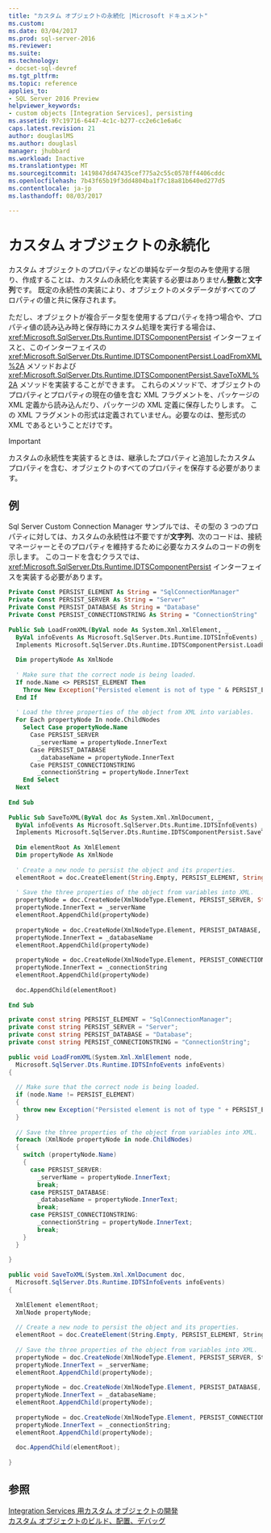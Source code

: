```yaml
---
title: "カスタム オブジェクトの永続化 |Microsoft ドキュメント"
ms.custom: 
ms.date: 03/04/2017
ms.prod: sql-server-2016
ms.reviewer: 
ms.suite: 
ms.technology:
- docset-sql-devref
ms.tgt_pltfrm: 
ms.topic: reference
applies_to:
- SQL Server 2016 Preview
helpviewer_keywords:
- custom objects [Integration Services], persisting
ms.assetid: 97c19716-6447-4c1c-b277-cc2e6c1e6a6c
caps.latest.revision: 21
author: douglaslMS
ms.author: douglasl
manager: jhubbard
ms.workload: Inactive
ms.translationtype: MT
ms.sourcegitcommit: 1419847dd47435cef775a2c55c0578ff4406cddc
ms.openlocfilehash: 7b43f65b19f3dd4804ba1f7c18a81b640ed277d5
ms.contentlocale: ja-jp
ms.lasthandoff: 08/03/2017

---
```

# <a name="persisting-custom-objects"></a>カスタム オブジェクトの永続化
  カスタム オブジェクトのプロパティなどの単純なデータ型のみを使用する限り、作成することは、カスタムの永続化を実装する必要はありません**整数**と**文字列**です。 既定の永続性の実装により、オブジェクトのメタデータがすべてのプロパティの値と共に保存されます。  
  
 ただし、オブジェクトが複合データ型を使用するプロパティを持つ場合や、プロパティ値の読み込み時と保存時にカスタム処理を実行する場合は、<xref:Microsoft.SqlServer.Dts.Runtime.IDTSComponentPersist> インターフェイスと、このインターフェイスの <xref:Microsoft.SqlServer.Dts.Runtime.IDTSComponentPersist.LoadFromXML%2A> メソッドおよび <xref:Microsoft.SqlServer.Dts.Runtime.IDTSComponentPersist.SaveToXML%2A> メソッドを実装することができます。 これらのメソッドで、オブジェクトのプロパティとプロパティの現在の値を含む XML フラグメントを、パッケージの XML 定義から読み込んだり、パッケージの XML 定義に保存したりします。 この XML フラグメントの形式は定義されていません。必要なのは、整形式の XML であるということだけです。  
  
> [!IMPORTANT]  
>  カスタムの永続性を実装するときは、継承したプロパティと追加したカスタム プロパティを含む、オブジェクトのすべてのプロパティを保存する必要があります。  
  
## <a name="example"></a>例  
 Sql Server Custom Connection Manager サンプルでは、その型の 3 つのプロパティに対しては、カスタムの永続性は不要ですが**文字列**、次のコードは、接続マネージャーとそのプロパティを維持するために必要なカスタムのコードの例を示します。 このコードを含むクラスでは、<xref:Microsoft.SqlServer.Dts.Runtime.IDTSComponentPersist> インターフェイスを実装する必要があります。  
  
```vb  
Private Const PERSIST_ELEMENT As String = "SqlConnectionManager"  
Private Const PERSIST_SERVER As String = "Server"  
Private Const PERSIST_DATABASE As String = "Database"  
Private Const PERSIST_CONNECTIONSTRING As String = "ConnectionString"  
  
Public Sub LoadFromXML(ByVal node As System.Xml.XmlElement, _  
  ByVal infoEvents As Microsoft.SqlServer.Dts.Runtime.IDTSInfoEvents) _  
  Implements Microsoft.SqlServer.Dts.Runtime.IDTSComponentPersist.LoadFromXML  
  
  Dim propertyNode As XmlNode  
  
  ' Make sure that the correct node is being loaded.  
  If node.Name <> PERSIST_ELEMENT Then  
    Throw New Exception("Persisted element is not of type " & PERSIST_ELEMENT)  
  End If  
  
  ' Load the three properties of the object from XML into variables.  
  For Each propertyNode In node.ChildNodes  
    Select Case propertyNode.Name  
      Case PERSIST_SERVER  
        _serverName = propertyNode.InnerText  
      Case PERSIST_DATABASE  
        _databaseName = propertyNode.InnerText  
      Case PERSIST_CONNECTIONSTRING  
        _connectionString = propertyNode.InnerText  
    End Select  
  Next  
  
End Sub  
  
Public Sub SaveToXML(ByVal doc As System.Xml.XmlDocument, _  
  ByVal infoEvents As Microsoft.SqlServer.Dts.Runtime.IDTSInfoEvents) _  
  Implements Microsoft.SqlServer.Dts.Runtime.IDTSComponentPersist.SaveToXML  
  
  Dim elementRoot As XmlElement  
  Dim propertyNode As XmlNode  
  
  ' Create a new node to persist the object and its properties.  
  elementRoot = doc.CreateElement(String.Empty, PERSIST_ELEMENT, String.Empty)  
  
  ' Save the three properties of the object from variables into XML.  
  propertyNode = doc.CreateNode(XmlNodeType.Element, PERSIST_SERVER, String.Empty)  
  propertyNode.InnerText = _serverName  
  elementRoot.AppendChild(propertyNode)  
  
  propertyNode = doc.CreateNode(XmlNodeType.Element, PERSIST_DATABASE, String.Empty)  
  propertyNode.InnerText = _databaseName  
  elementRoot.AppendChild(propertyNode)  
  
  propertyNode = doc.CreateNode(XmlNodeType.Element, PERSIST_CONNECTIONSTRING, String.Empty)  
  propertyNode.InnerText = _connectionString  
  elementRoot.AppendChild(propertyNode)  
  
  doc.AppendChild(elementRoot)  
  
End Sub  
```  
  
```csharp  
private const string PERSIST_ELEMENT = "SqlConnectionManager";  
private const string PERSIST_SERVER = "Server";  
private const string PERSIST_DATABASE = "Database";  
private const string PERSIST_CONNECTIONSTRING = "ConnectionString";  
  
public void LoadFromXML(System.Xml.XmlElement node,  
  Microsoft.SqlServer.Dts.Runtime.IDTSInfoEvents infoEvents)  
{  
  
  // Make sure that the correct node is being loaded.  
  if (node.Name != PERSIST_ELEMENT)  
  {  
    throw new Exception("Persisted element is not of type " + PERSIST_ELEMENT);  
  }  
  
  // Save the three properties of the object from variables into XML.  
  foreach (XmlNode propertyNode in node.ChildNodes)  
  {  
    switch (propertyNode.Name)  
    {  
      case PERSIST_SERVER:  
        _serverName = propertyNode.InnerText;  
        break;  
      case PERSIST_DATABASE:  
        _databaseName = propertyNode.InnerText;  
        break;  
      case PERSIST_CONNECTIONSTRING:  
        _connectionString = propertyNode.InnerText;  
        break;  
    }  
  }  
  
}  
  
public void SaveToXML(System.Xml.XmlDocument doc,  
  Microsoft.SqlServer.Dts.Runtime.IDTSInfoEvents infoEvents)  
{  
  
  XmlElement elementRoot;  
  XmlNode propertyNode;  
  
  // Create a new node to persist the object and its properties.  
  elementRoot = doc.CreateElement(String.Empty, PERSIST_ELEMENT, String.Empty);  
  
  // Save the three properties of the object from variables into XML.  
  propertyNode = doc.CreateNode(XmlNodeType.Element, PERSIST_SERVER, String.Empty);  
  propertyNode.InnerText = _serverName;  
  elementRoot.AppendChild(propertyNode);  
  
  propertyNode = doc.CreateNode(XmlNodeType.Element, PERSIST_DATABASE, String.Empty);  
  propertyNode.InnerText = _databaseName;  
  elementRoot.AppendChild(propertyNode);  
  
  propertyNode = doc.CreateNode(XmlNodeType.Element, PERSIST_CONNECTIONSTRING, String.Empty);  
  propertyNode.InnerText = _connectionString;  
  elementRoot.AppendChild(propertyNode);  
  
  doc.AppendChild(elementRoot);  
  
}  
```  
 
## <a name="see-also"></a>参照  
 [Integration Services 用カスタム オブジェクトの開発](../../integration-services/extending-packages-custom-objects/developing-custom-objects-for-integration-services.md)   
 [カスタム オブジェクトのビルド、配置、デバッグ](../../integration-services/extending-packages-custom-objects/building-deploying-and-debugging-custom-objects.md)  
  
  

